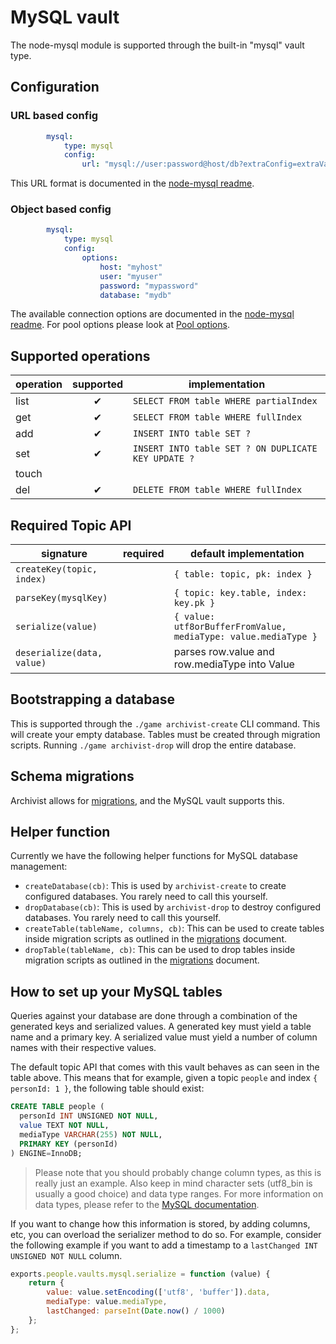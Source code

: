# MySQL vault

The node-mysql module is supported through the built-in "mysql" vault type.


## Configuration

### URL based config
```yaml
		mysql:
			type: mysql
			config:
				url: "mysql://user:password@host/db?extraConfig=extraValue"
```

This URL format is documented in the [node-mysql readme](https://npmjs.org/package/mysql).

### Object based config
```yaml
		mysql:
			type: mysql
			config:
				options:
					host: "myhost"
					user: "myuser"
					password: "mypassword"
					database: "mydb"
```

The available connection options are documented in the [node-mysql readme](https://github.com/felixge/node-mysql#connection-options).
For pool options please look at [Pool options](https://github.com/felixge/node-mysql#pool-options).

## Supported operations

operation | supported | implementation
----------|:---------:|---------------
list      | ✔         | `SELECT FROM table WHERE partialIndex`
get       | ✔         | `SELECT FROM table WHERE fullIndex`
add       | ✔         | `INSERT INTO table SET ?`
set       | ✔         | `INSERT INTO table SET ? ON DUPLICATE KEY UPDATE ?`
touch     |           |
del       | ✔         | `DELETE FROM table WHERE fullIndex`


## Required Topic API

signature                  | required | default implementation
---------------------------|----------|-----------------------
`createKey(topic, index)`  |          | `{ table: topic, pk: index }`
`parseKey(mysqlKey)`       |          | `{ topic: key.table, index: key.pk }`
`serialize(value)`         |          | `{ value: utf8orBufferFromValue, mediaType: value.mediaType }`
`deserialize(data, value)` |          | parses row.value and row.mediaType into Value


## Bootstrapping a database

This is supported through the `./game archivist-create` CLI command. This will create your empty
database. Tables must be created through migration scripts. Running `./game archivist-drop` will
drop the entire database.


## Schema migrations

Archivist allows for [migrations](../../Migrations.md), and the MySQL vault supports
this.


## Helper function

Currently we have the following helper functions for MySQL database management:
 * `createDatabase(cb)`: This is used by `archivist-create` to create configured databases. You rarely need to call this
   yourself.
 * `dropDatabase(cb)`:  This is used by `archivist-drop` to destroy configured databases. You rarely need to call this
   yourself.
 * `createTable(tableName, columns, cb)`: This can be used to create tables inside migration scripts as outlined in the
   [migrations](../../Migrations.md) document.
 * `dropTable(tableName, cb)`: This can be used to drop tables inside migration scripts as outlined in the
   [migrations](../../Migrations.md) document.


## How to set up your MySQL tables

Queries against your database are done through a combination of the generated keys and serialized
values. A generated key must yield a table name and a primary key. A serialized value must yield a
number of column names with their respective values.

The default topic API that comes with this vault behaves as can seen in the table above. This means
that for example, given a topic `people` and index `{ personId: 1 }`, the following table should
exist:

```sql
CREATE TABLE people (
  personId INT UNSIGNED NOT NULL,
  value TEXT NOT NULL,
  mediaType VARCHAR(255) NOT NULL,
  PRIMARY KEY (personId)
) ENGINE=InnoDB;
```

> Please note that you should probably change column types, as this is really just an example.
> Also keep in mind character sets (utf8_bin is usually a good choice) and data type ranges. For
> more information on data types, please refer to the
> [MySQL documentation](http://dev.mysql.com/doc/refman/5.5/en/data-types.html).

If you want to change how this information is stored, by adding columns, etc, you can overload the
serializer method to do so. For example, consider the following example if you want to add a
timestamp to a `lastChanged INT UNSIGNED NOT NULL` column.

```javascript
exports.people.vaults.mysql.serialize = function (value) {
	return {
		value: value.setEncoding(['utf8', 'buffer']).data,
		mediaType: value.mediaType,
		lastChanged: parseInt(Date.now() / 1000)
	};
};
```
